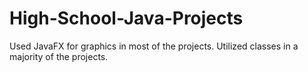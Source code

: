 # High-School-Java-Projects
Used JavaFX for graphics in most of the projects. Utilized classes in a majority of the projects.
